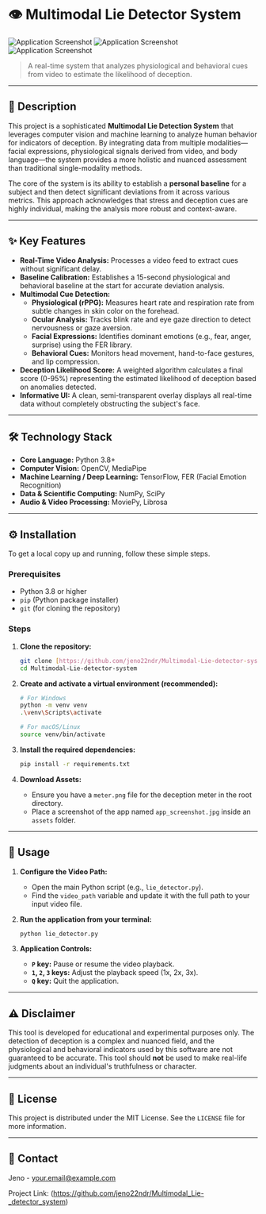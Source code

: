 # 👁️ Multimodal Lie Detector System

![Application Screenshot](assets/img1.jpg)
![Application Screenshot](assets/img2.jpg)
![Application Screenshot](assets/img3.jpg)

> A real-time system that analyzes physiological and behavioral cues from video to estimate the likelihood of deception.

---

## 📜 Description

This project is a sophisticated **Multimodal Lie Detection System** that leverages computer vision and machine learning to analyze human behavior for indicators of deception. By integrating data from multiple modalities—facial expressions, physiological signals derived from video, and body language—the system provides a more holistic and nuanced assessment than traditional single-modality methods.

The core of the system is its ability to establish a **personal baseline** for a subject and then detect significant deviations from it across various metrics. This approach acknowledges that stress and deception cues are highly individual, making the analysis more robust and context-aware.

---

## ✨ Key Features

- **Real-Time Video Analysis:** Processes a video feed to extract cues without significant delay.
- **Baseline Calibration:** Establishes a 15-second physiological and behavioral baseline at the start for accurate deviation analysis.
- **Multimodal Cue Detection:**
  - **Physiological (rPPG):** Measures heart rate and respiration rate from subtle changes in skin color on the forehead.
  - **Ocular Analysis:** Tracks blink rate and eye gaze direction to detect nervousness or gaze aversion.
  - **Facial Expressions:** Identifies dominant emotions (e.g., fear, anger, surprise) using the FER library.
  - **Behavioral Cues:** Monitors head movement, hand-to-face gestures, and lip compression.
- **Deception Likelihood Score:** A weighted algorithm calculates a final score (0-95%) representing the estimated likelihood of deception based on anomalies detected.
- **Informative UI:** A clean, semi-transparent overlay displays all real-time data without completely obstructing the subject's face.

---

## 🛠️ Technology Stack

- **Core Language:** Python 3.8+
- **Computer Vision:** OpenCV, MediaPipe
- **Machine Learning / Deep Learning:** TensorFlow, FER (Facial Emotion Recognition)
- **Data & Scientific Computing:** NumPy, SciPy
- **Audio & Video Processing:** MoviePy, Librosa

---

## ⚙️ Installation

To get a local copy up and running, follow these simple steps.

### Prerequisites

- Python 3.8 or higher
- `pip` (Python package installer)
- `git` (for cloning the repository)

### Steps

1.  **Clone the repository:**
    ```bash
    git clone [https://github.com/jeno22ndr/Multimodal-Lie-detector-system.git](https://github.com/jeno22ndr/Multimodal-Lie-detector-system.git)
    cd Multimodal-Lie-detector-system
    ```

2.  **Create and activate a virtual environment (recommended):**
    ```bash
    # For Windows
    python -m venv venv
    .\venv\Scripts\activate

    # For macOS/Linux
    source venv/bin/activate
    ```

3.  **Install the required dependencies:**
    ```bash
    pip install -r requirements.txt
    ```
4.  **Download Assets:**
    - Ensure you have a `meter.png` file for the deception meter in the root directory.
    - Place a screenshot of the app named `app_screenshot.jpg` inside an `assets` folder.

---

## 🚀 Usage

1.  **Configure the Video Path:**
    - Open the main Python script (e.g., `lie_detector.py`).
    - Find the `video_path` variable and update it with the full path to your input video file.

2.  **Run the application from your terminal:**
    ```bash
    python lie_detector.py
    ```

3.  **Application Controls:**
    - **`P` key:** Pause or resume the video playback.
    - **`1`, `2`, `3` keys:** Adjust the playback speed (1x, 2x, 3x).
    - **`Q` key:** Quit the application.

---

## ⚠️ Disclaimer

This tool is developed for educational and experimental purposes only. The detection of deception is a complex and nuanced field, and the physiological and behavioral indicators used by this software are not guaranteed to be accurate. This tool should **not** be used to make real-life judgments about an individual's truthfulness or character.

---

## 📄 License

This project is distributed under the MIT License. See the `LICENSE` file for more information.

---

## 📧 Contact

Jeno - [your.email@example.com](mailto:jeno22ndr@gmail.com)

Project Link: (https://github.com/jeno22ndr/Multimodal_Lie-_detector_system)
